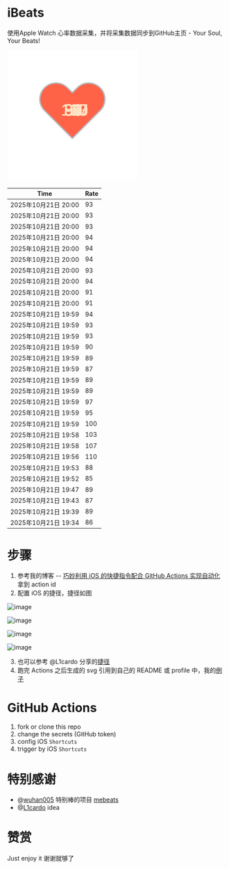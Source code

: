 # iBeats
使用Apple Watch 心率数据采集，并将采集数据同步到GitHub主页 - Your Soul, Your Beats!

![](./files/heart.svg)

<!--START_SECTION:my_heart_rate-->
| Time | Rate | 
 | ---- | ---- | 
| 2025年10月21日 20:00 | 93 |
| 2025年10月21日 20:00 | 93 |
| 2025年10月21日 20:00 | 93 |
| 2025年10月21日 20:00 | 94 |
| 2025年10月21日 20:00 | 94 |
| 2025年10月21日 20:00 | 94 |
| 2025年10月21日 20:00 | 93 |
| 2025年10月21日 20:00 | 94 |
| 2025年10月21日 20:00 | 91 |
| 2025年10月21日 20:00 | 91 |
| 2025年10月21日 19:59 | 94 |
| 2025年10月21日 19:59 | 93 |
| 2025年10月21日 19:59 | 93 |
| 2025年10月21日 19:59 | 90 |
| 2025年10月21日 19:59 | 89 |
| 2025年10月21日 19:59 | 87 |
| 2025年10月21日 19:59 | 89 |
| 2025年10月21日 19:59 | 89 |
| 2025年10月21日 19:59 | 97 |
| 2025年10月21日 19:59 | 95 |
| 2025年10月21日 19:59 | 100 |
| 2025年10月21日 19:58 | 103 |
| 2025年10月21日 19:58 | 107 |
| 2025年10月21日 19:56 | 110 |
| 2025年10月21日 19:53 | 88 |
| 2025年10月21日 19:52 | 85 |
| 2025年10月21日 19:47 | 89 |
| 2025年10月21日 19:43 | 87 |
| 2025年10月21日 19:39 | 89 |
| 2025年10月21日 19:34 | 86 |

<!--END_SECTION:my_heart_rate-->

# 步骤
1. 参考我的博客 -- [巧妙利用 iOS 的快捷指令配合 GitHub Actions 实现自动化](https://github.com/yihong0618/gitblog/issues/198) 拿到 action id
2. 配置 iOS 的捷径，捷径如图

![image](https://user-images.githubusercontent.com/15976103/122154218-0db0b480-ce97-11eb-93bb-5aec07c558dc.png)

![image](https://user-images.githubusercontent.com/15976103/122154236-186b4980-ce97-11eb-8e4b-70551a0391ae.png)

![image](https://user-images.githubusercontent.com/15976103/122154268-2d47dd00-ce97-11eb-902e-3acf292265a9.png)

![image](https://user-images.githubusercontent.com/15976103/122174055-fa144680-ceb4-11eb-9be2-3eb83cd516f7.png)

3. 也可以参考 @L1cardo 分享的[捷径](https://www.icloud.com/shortcuts/6ab6047b459c41ad822ad6b94b1c03d4)
4. 跑完 Actions 之后生成的 svg 引用到自己的 README 或 profile 中，我的[例子](https://github.com/yihong0618) 

# GitHub Actions

1. fork or clone this repo
2. change the secrets (GitHub token)
3. config iOS `Shortcuts` 
4. trigger by iOS `Shortcuts`

# 特别感谢
- @[wuhan005](https://github.com/wuhan005) 特别棒的项目 [mebeats](https://github.com/wuhan005/mebeats)
- @[L1cardo](https://github.com/L1cardo) idea

# 赞赏
Just enjoy it
谢谢就够了

